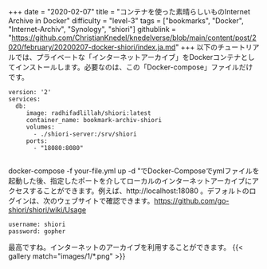 +++
date = "2020-02-07"
title = "コンテナを使った素晴らしいものInternet Archive in Docker"
difficulty = "level-3"
tags = ["bookmarks", "Docker", "Internet-Archiv", "Synology", "shiori"]
githublink = "https://github.com/ChristianKnedel/knedelverse/blob/main/content/post/2020/february/20200207-docker-shiori/index.ja.md"
+++
以下のチュートリアルでは、プライベートな「インターネットアーカイブ」をDockerコンテナとしてインストールします。必要なのは、この「Docker-compose」ファイルだけです。
```
version: '2'
services:
  db:
     image: radhifadlillah/shiori:latest
     container_name: bookmark-archiv-shiori
     volumes:
       - ./shiori-server:/srv/shiori
     ports:
       - "18080:8080"


```
docker-compose -f your-file.yml up -d "でDocker-Composeでymlファイルを起動した後、指定したポートを介してローカルのインターネットアーカイブにアクセスすることができます。例えば、http://localhost:18080 。デフォルトのログインは、次のウェブサイトで確認できます。https://github.com/go-shiori/shiori/wiki/Usage
```
username: shiori
password: gopher

```
最高ですね。インターネットのアーカイブを利用することができます。
{{< gallery match="images/1/*.png" >}}